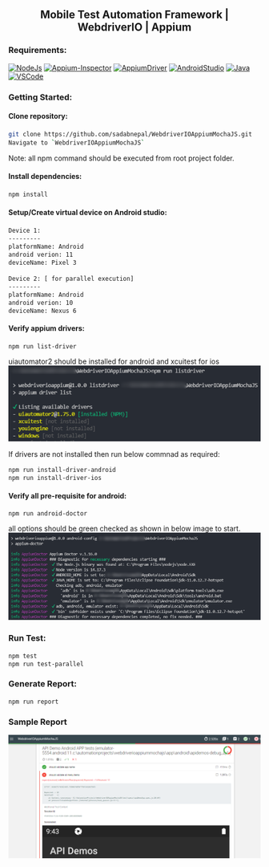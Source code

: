 <h2 align="center"> Mobile Test Automation Framework | WebdriverIO | Appium </h2>


### Requirements:
[![NodeJs](https://img.shields.io/badge/-NodeJS-%23339933?logo=npm)](https://nodejs.org/en/download/)
[![Appium-Inspector](https://img.shields.io/badge/-Appium%20Inspector-662d91?logo=appium&logoColor=black)](https://github.com/appium/appium-inspector/releases)
[![AppiumDriver](https://img.shields.io/badge/-Appium%20Driver-662d91?logo=Appium&logoColor=white)](https://appiumpro.com/editions/122-installing-appium-20-and-the-driver-and-plugins-cli)
[![AndroidStudio](https://img.shields.io/badge/-Android%20Studio-3DDC84?logo=android-studio&logoColor=white)](https://developer.android.com/studio)
[![Java](https://img.shields.io/badge/-JDK-%23007396?logo=java&logoColor=black&)](https://www.oracle.com/java/technologies/downloads/)
[![VSCode](https://img.shields.io/badge/-Visual%20Studio%20Code-%233178C6?logo=visual-studio-code)](https://code.visualstudio.com/download)

### Getting Started:

#### Clone repository:
```bash
git clone https://github.com/sadabnepal/WebdriverIOAppiumMochaJS.git
Navigate to `WebdriverIOAppiumMochaJS`
```
Note: all npm command should be executed from root project folder.

#### Install dependencies:
```bash
npm install
```

#### Setup/Create virtual device on Android studio:
```
Device 1:
---------
platformName: Android
android verion: 11
deviceName: Pixel 3

Device 2: [ for parallel execution]
---------
platformName: Android
android verion: 10
deviceName: Nexus 6
```

#### Verify appium drivers:
```
npm run list-driver
```
uiautomator2 should be installed for android and xcuitest for ios<br/>
![appium_driver_list.png](sample/appium_driver_list.png)

If drivers are not installed then run below commnad as required:
```
npm run install-driver-android
npm run install-driver-ios
```

#### Verify all pre-requisite for android:
```
npm run android-doctor
```
all options should be green checked as shown in below image to start.
![android_config.png](sample/android_config.png)

### Run Test:
```
npm test
npm run test-parallel
```

### Generate Report:
```
npm run report
```

### Sample Report
![report.png](sample/report.png)
